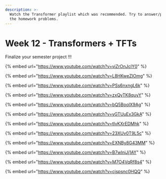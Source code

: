 ```yaml
---
description: >-
  Watch the Transformer playlist which was recommended. Try to answer/prepare
  the homework problems.
---
```


# Week 12 - Transformers + TFTs

Finalize your semester project !!!

{% embed url="https://www.youtube.com/watch?v=viZrOnJclY0" %}

{% embed url="https://www.youtube.com/watch?v=L8HKweZIOmg" %}

{% embed url="https://www.youtube.com/watch?v=PSs6nxngL6k" %}

{% embed url="https://www.youtube.com/watch?v=zxQyTK8quyY" %}

{% embed url="https://www.youtube.com/watch?v=bQ5BoolX9Ag" %}

{% embed url="https://www.youtube.com/watch?v=yGTUuEx3GkA" %}

{% embed url="https://www.youtube.com/watch?v=tIvKXrEDMhk" %}

{% embed url="https://www.youtube.com/watch?v=23XUv0T9L5c" %}

{% embed url="https://www.youtube.com/watch?v=EXNBy8G43MM" %}

{% embed url="https://www.youtube.com/watch?v=B7wlniJj1AY" %}

{% embed url="https://www.youtube.com/watch?v=M7O4VqRf8s4" %}

{% embed url="https://www.youtube.com/watch?v=cjspsnc0HQQ" %}
